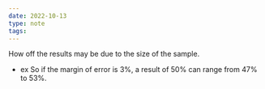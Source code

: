 ```yaml
---
date: 2022-10-13
type: note
tags: 
---
```


How off the results may be due to the size of the sample.
- ex So if the margin of error is 3%, a result of 50% can range from 47% to 53%.

